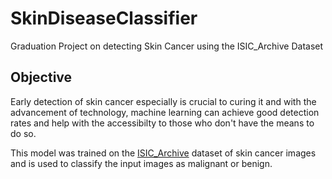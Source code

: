 # SkinDiseaseClassifier
Graduation Project on detecting Skin Cancer using the ISIC_Archive Dataset

## Objective 
Early detection of skin cancer especially is crucial to curing it and with the advancement of technology, machine learning can achieve good detection rates and help with the accessibilty to those who don't have the means to do so.


This model was trained on the [ISIC_Archive](https://www.isic-archive.com) dataset of skin cancer images and is used to classify the input images as malignant or benign.

